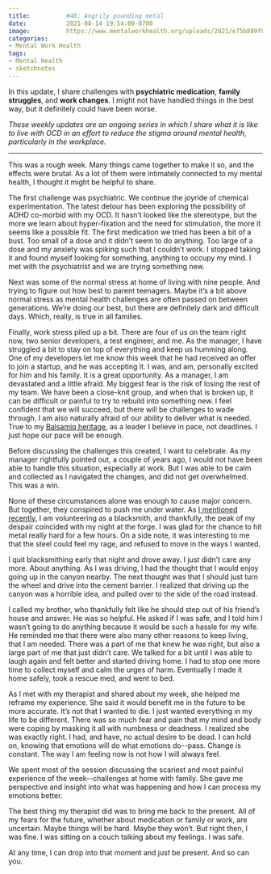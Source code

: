 ```yaml
---
title:          #48: Angrily pounding metal
date:           2021-08-14 19:54:00-0700
image:          https://www.mentalworkhealth.org/uploads/2021/e75b889f85.jpg
categories:     
- Mental Work Health
tags:           
- Mental Health
- sketchnotes
---
```


In this update, I share challenges with **psychiatric medication**, **family struggles**, and **work changes**. I might not have handled things in the best way, but it definitely could have been worse.

_These weekly updates are an ongoing series in which I share what it is like to live with OCD in an effort to reduce the stigma around mental health, particularly in the workplace._

***

This was a rough week. Many things came together to make it so, and the effects were brutal. As a lot of them were intimately connected to my mental health, I thought it might be helpful to share.

The first challenge was psychiatric. We continue the joyride of chemical experimentation. The latest detour has been exploring the possibility of ADHD co-morbid with my OCD. It hasn’t looked like the stereotype, but the more we learn about hyper-fixation and the need for stimulation, the more it seems like a possible fit. The first medication we tried has been a bit of a bust. Too small of a dose and it didn’t seem to do anything. Too large of a dose and my anxiety was spiking such that I couldn’t work. I stopped taking it and found myself looking for something, anything to occupy my mind. I met with the psychiatrist and we are trying something new.

Next was some of the normal stress at home of living with nine people. And trying to figure out how best to parent teenagers. Maybe it’s a bit above normal stress as mental health challenges are often passed on between generations. We’re doing our best, but there are definitely dark and difficult days. Which, really, is true in all families.

Finally, work stress piled up a bit. There are four of us on the team right now, two senior developers, a test engineer, and me. As the manager, I have struggled a bit to stay on top of everything and keep us humming along. One of my developers let me know this week that he had received an offer to join a startup, and he was accepting it. I was, and am, personally excited for him and his family. It is a great opportunity. As a manager, I am devastated and a little afraid. My biggest fear is the risk of losing the rest of my team. We have been a close-knit group, and when that is broken up, it can be difficult or painful to try to rebuild into something new. I feel confident that we will succeed, but there will be challenges to wade through. I am also naturally afraid of our ability to deliver what is needed. True to my [Balsamiq heritage](https://balsamiq.com/company/news/pace/), as a leader I believe in pace, not deadlines. I just hope our pace will be enough.

Before discussing the challenges this created, I
want to celebrate. As my manager rightfully pointed out, a couple of years ago, I would not have been able to handle this situation, especially at work. But I was able to be calm and collected as I navigated the changes, and did not get overwhelmed. This was a win.

None of these circumstances alone was enough to cause major concern. But together, they conspired to push me under water. As [I mentioned recently](https://www.mentalworkhealth.org/2021/07/02/lie-after-lie.html#something-good), I am volunteering as a blacksmith, and thankfully, the peak of my despair coincided with my night at the forge. I was glad for the chance to hit metal really hard for a few hours. On a side note, it was interesting to me that the steel could feel my rage, and refused to move in the ways I wanted.

I quit blacksmithing early that night and drove away. I just didn’t care any more. About anything. As I was driving, I had the thought that I would enjoy going up in the canyon nearby. The next thought was that I should just turn the wheel and drive into the cement barrier. I realized that driving up the canyon was a horrible idea, and pulled over to the side of the road instead.

I called my brother, who thankfully felt like he should step out of his friend’s house and answer. He was so helpful. He asked if I was safe, and I told him I wasn’t going to do anything because it would be such a hassle for my wife. He reminded me that there were also many other reasons to keep living, that I am needed. There was a part of me that knew he was right, but also a large part of me that just didn’t care. We talked for a bit until I was able to laugh again and felt better and started driving home. I had to stop one more time to collect myself and calm the urges of harm. Eventually I made it home safely, took a rescue med, and went to bed.

As I met with my therapist and shared about my week, she helped me reframe my experience. She said it would benefit me in the future to be more accurate. It’s not that I wanted to die. I just wanted everything in my life to be different. There was so much fear and pain that my mind and body were coping by masking it all with numbness or deadness. I realized she was exactly right. I had, and have, no actual desire to be dead. I can hold on, knowing that emotions will do what emotions do--pass. Change is constant. The way I am feeling now is not how I will always feel.

We spent most of the session discussing the scariest and most painful experience of the week--challenges at home with family. She gave me perspective and insight into what was happening and how I can process my emotions better.

The best thing my therapist did was to bring me back to the present. All of my fears for the future, whether about medication or family or work, are uncertain. Maybe things will be hard. Maybe they won’t. But right then, I was fine. I was sitting on a couch talking about my feelings. I was safe.

At any time, I can drop into that moment and just be present. And so can you.